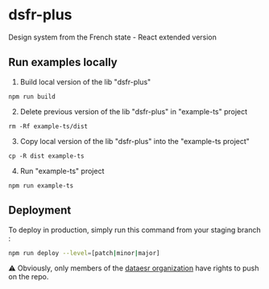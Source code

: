 # dsfr-plus
Design system from the French state - React extended version


## Run examples locally

1. Build local version of the lib "dsfr-plus"

`npm run build`

2. Delete previous version of the lib "dsfr-plus" in "example-ts" project

`rm -Rf example-ts/dist`

3. Copy local version of the lib "dsfr-plus" into the "example-ts project"

`cp -R dist example-ts`

4. Run "example-ts" project

`npm run example-ts`


## Deployment

To deploy in production, simply run this command from your staging branch :

```sh
npm run deploy --level=[patch|minor|major]
```

:warning: Obviously, only members of the [dataesr organization](https://github.com/dataesr/) have rights to push on the repo.

